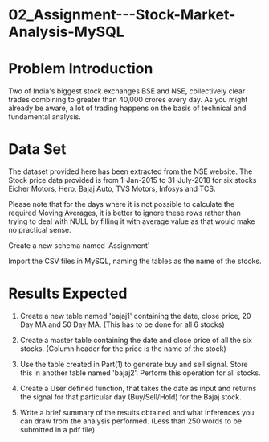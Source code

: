 # 02_Assignment---Stock-Market-Analysis-MySQL

# Problem Introduction
Two of India's biggest stock exchanges BSE and NSE, collectively clear trades combining to greater than 40,000 crores every day. As you might already be aware, a lot of trading happens on the basis of technical and fundamental analysis.

# Data Set
The dataset provided here has been extracted from the NSE website. The Stock price data provided is from 1-Jan-2015 to 31-July-2018 for six stocks Eicher Motors, Hero, Bajaj Auto, TVS Motors, Infosys and TCS.

Please note that for the days where it is not possible to calculate the required Moving Averages, it is better to ignore these rows rather than trying to deal with NULL by filling it with average value as that would make no practical sense.

Create a new schema named 'Assignment'

Import the CSV files in MySQL, naming the tables as the name of the stocks. 

# Results Expected
1. Create a new table named 'bajaj1' containing the date, close price, 20 Day MA and 50 Day MA. (This has to be done for all 6 stocks)

2. Create a master table containing the date and close price of all the six stocks. (Column header for the price is the name of the stock)

3. Use the table created in Part(1) to generate buy and sell signal. Store this in another table named 'bajaj2'. Perform this operation for all stocks.

4. Create a User defined function, that takes the date as input and returns the signal for that particular day (Buy/Sell/Hold) for the Bajaj stock.

5. Write a brief summary of the results obtained and what inferences you can draw from the analysis performed. (Less than 250 words to be submitted in a pdf file)
